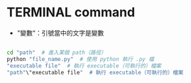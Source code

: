 # TERMINAL command

- "變數"：引號當中的文字是變數

```bash # 一種 terminal 的語法

cd "path"  # 進入某個 path（路徑）
python "file_name.py"  # 使用 python 執行 .py 檔
"executable file"  # 執行 executable（可執行的）檔案 
"path"\"executable file"  # 執行 executable（可執行的）檔案 

```